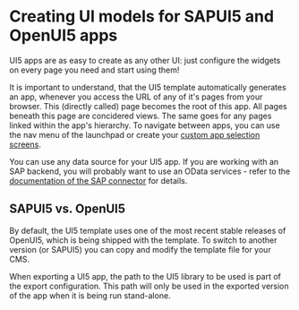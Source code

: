# Creating UI models for SAPUI5 and OpenUI5 apps

UI5 apps are as easy to create as any other UI: just configure the widgets on every page you need and start using them!

It is important to understand, that the UI5 template automatically generates an app, whenever you access the URL of any of it's pages from your browser. This (directly called) page becomes the root of this app. All pages beneath this page are concidered views. The same goes for any pages linked within the app's hierarchy. To navigate between apps, you can use the nav menu of the launchpad or create your [custom app selection screens](sub_launchpads.md).

You can use any data source for your UI5 app. If you are working with an SAP backend, you will probably want to use an OData services - refer to the [documentation of the SAP connector](https://github.com/exface/SapConnector/Docs/Connecting_via_oData/index.md) for details.

## SAPUI5 vs. OpenUI5

By default, the UI5 template uses one of the most recent stable releases of OpenUI5, which is being shipped with the template. To switch to another version (or SAPUI5) you can copy and modify the template file for your CMS.

When exporting a UI5 app, the path to the UI5 library to be used is part of the export configuration. This path will only be used in the exported version of the app when it is being run stand-alone.